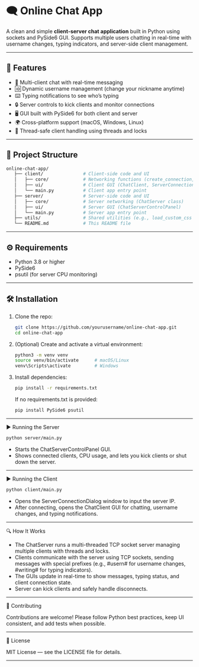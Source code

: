 # 🗨️ Online Chat App

A clean and simple **client-server chat application** built in Python using sockets and PySide6 GUI. Supports multiple users chatting in real-time with username changes, typing indicators, and server-side client management.

---

## 🚀 Features

- 💬 Multi-client chat with real-time messaging  
- 🆔 Dynamic username management (change your nickname anytime)  
- ⌨️ Typing notifications to see who’s typing  
- 🔒 Server controls to kick clients and monitor connections  
- 🖥️ GUI built with PySide6 for both client and server  
- 🌍 Cross-platform support (macOS, Windows, Linux)  
- 🧵 Thread-safe client handling using threads and locks  

---

## 📂 Project Structure

```bash
online-chat-app/
   ├── client/               # Client-side code and UI
   │   ├── core/             # Networking functions (create_connection, send_data, start_receiving)
   │   ├── ui/               # Client GUI (ChatClient, ServerConnectionDialog)
   │   └── main.py           # Client app entry point
   ├── server/               # Server-side code and UI
   │   ├── core/             # Server networking (ChatServer class)
   │   ├── ui/               # Server GUI (ChatServerControlPanel)
   │   └── main.py           # Server app entry point
   ├── utils/                # Shared utilities (e.g., load_custom_css for styles)
   └── README.md             # This README file
```

---

## ⚙️ Requirements

- Python 3.8 or higher  
- PySide6  
- psutil (for server CPU monitoring)  

---

## 🛠️ Installation

1. Clone the repo:

   ```bash
   git clone https://github.com/yourusername/online-chat-app.git
   cd online-chat-app
   ```

2. (Optional) Create and activate a virtual environment:

   ```bash
   python3 -m venv venv
   source venv/bin/activate      # macOS/Linux
   venv\Scripts\activate         # Windows
   ```

3. Install dependencies:

   ```bash
   pip install -r requirements.txt
   ```

   If no requirements.txt is provided:

   ```bash
   pip install PySide6 psutil
   ```

---

▶️ Running the Server

```bash
python server/main.py
```

- Starts the ChatServerControlPanel GUI.
- Shows connected clients, CPU usage, and lets you kick clients or shut down the server.

---

▶️ Running the Client

```bash
python client/main.py
```

- Opens the ServerConnectionDialog window to input the server IP.
- After connecting, opens the ChatClient GUI for chatting, username changes, and typing notifications.

---

🔍 How It Works

- The ChatServer runs a multi-threaded TCP socket server managing multiple clients with threads and locks.
- Clients communicate with the server using TCP sockets, sending messages with special prefixes (e.g., #usern# for username changes, #writing# for typing indicators).
- The GUIs update in real-time to show messages, typing status, and client connection state.
- Server can kick clients and safely handle disconnects.

---

🤝 Contributing

Contributions are welcome! Please follow Python best practices, keep UI consistent, and add tests when possible.

---

📄 License

MIT License — see the LICENSE file for details.

---
